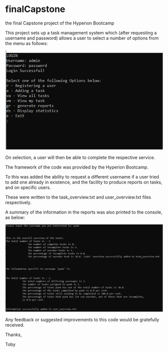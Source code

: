 # finalCapstone
the final Capstone project of the Hyperion Bootcamp

This project sets up a task management system which (after requesting a username and password) allows a user to select a number of options from the menu as follows:

![](https://github.com/tobyStone/finalCapstone/blob/main/task_manager_menu.PNG)

On selection, a user will then be able to complete the respective service.

The framework of the code was provided by the Hyperion Bootcamp.

To this was added the ability to request a different username if a user tried to add one already in existence, and the facility to produce reports on tasks, and on specific users.

These were written to the task_overview.txt and user_overview.txt files respectively.

A summary of the information in the reports was also printed to the console, as below:



![](https://github.com/tobyStone/finalCapstone/blob/main/report_summary.PNG)

Any feedback or suggested improvements to this code would be gratefully received.

Thanks,

Toby
